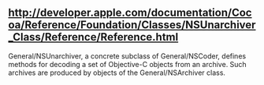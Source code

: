 http://developer.apple.com/documentation/Cocoa/Reference/Foundation/Classes/NSUnarchiver_Class/Reference/Reference.html
----

General/NSUnarchiver, a concrete subclass of General/NSCoder, defines methods for decoding a set of Objective-C objects from an archive. Such archives are produced by objects of the General/NSArchiver class.